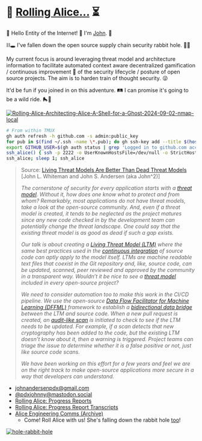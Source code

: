 # 🐢 [Rolling Alice...](https://github.com/dffml/dffml/blob/main/docs/tutorials/rolling_alice/0000_architecting_alice/README.md#rolling-alice-volume-0-introduction-and-context) ⏳

🤙 Hello Entity of the Internet! :metal: I'm [John](https://pdxjohnny.github.io/about/). 🎩

⛓️🕳 I've fallen down the open source supply chain security rabbit hole. 🌳🐇

My current focus is around leveraging threat model and architecture
information to facilitate automated context aware decentralized gamification
/ continuous improvement 🚄 of the security lifecycle / posture of open source
projects. The aim is to harden train of thought security. 😜

It'd be fun if you joined in on this adventure. 🛤️ I can promise it's
going to be a wild ride. 🛼🎢

[![Rolling-Alice-Architecting-Alice-A-Shell-for-a-Ghost-2024-09-02-nmap-local](https://github.com/user-attachments/assets/5f1c85e6-843a-4b97-ba54-a3377e26b941)](https://asciinema.org/a/674501?t=111)

```bash
# From within TMUX
gh auth refresh -h github.com -s admin:public_key
for pub in $(find ~/.ssh -name \*.pub); do gh ssh-key add --title $(hostname)-$(basename $pub) $pub; done
export GITHUB_USER=$(gh auth status | grep 'Logged in to github.com account ' | awk '{print $7}')
ssh_alice() { ssh -p 2222 -o UserKnownHostsFile=/dev/null -o StrictHostKeyChecking=no -o PasswordAuthentication=no -R /tmp/${GITHUB_USER}.sock:$(echo $TMUX | sed -e 's/,.*//g') -R /tmp/${GITHUB_USER}-input.sock:/tmp/${GITHUB_USER}-input.sock ${GITHUB_USER}@alice.chadig.com; }
ssh_alice; sleep 1; ssh_alice
```

> Source: [Living Threat Models Are Better Than Dead Threat Models](https://gist.github.com/pdxjohnny/07b8c7b4a9e05579921aa3cc8aed4866#file-rolling_alice_progress_report_0006_living_threat_models_are_better_than_dead_threat_models-md) [John L. Whiteman and John S. Andersen (aka John^2)]
>
> *The cornerstone of security for every application starts with a [threat model](https://owasp.org/www-community/Threat_Modeling_Process). Without it, how does one know what to protect and from whom? Remarkably, most applications do not have threat models, take a look at the open-source community. And, even if a threat model is created, it tends to be neglected as the project matures since any new code checked in by the development team can potentially change the threat landscape. One could say that the existing threat model is as good as dead if such a gap exists.*
>
> *Our talk is about creating a [Living Threat Model (LTM)](https://github.com/johnlwhiteman/living-threat-models) where the same best practices used in the [continuous integration](https://github.com/intel/dffml/tree/main/docs/tutorials/rolling_alice/0000_architecting_alice#what-is-alice) of source code can aptly apply to the model itself. LTMs are machine readable text files that coexist in the Git repository and, like, source code, can be updated, scanned, peer reviewed and approved by the community in a transparent way. Wouldn’t it be nice to see a [threat model](https://github.com/johnlwhiteman/living-threat-models/blob/main/THREATS.md) included in every open-source project?*
>
> *We need to consider automation too to make this work in the CI/CD pipeline. We use the open-source [Data Flow Facilitator for Machine Learning (DFFML)](https://github.com/dffml/dffml) framework to establish a [bidirectional data bridge](https://github.com/dffml/dffml/blob/main/docs/arch/0009-Open-Architecture.rst) between the LTM and source code. When a new pull request is created, an [audit-like scan](https://github.com/johnlwhiteman/living-threat-models/blob/main/demo/ALICE.rst#living-threatsmd) is initiated to check to see if the LTM needs to be updated. For example, if a scan detects that new cryptography has been added to the code, but the existing LTM doesn’t know about it, then a warning is triggered. Project teams can triage the issue to determine whether it is a false positive or not, just like source code scans.*
>
> *We have been working on this effort for a few years and feel we are on the right track to make open-source applications more secure in a way that developers can understand.*

- [johnandersenpdx@gmail.com](mailto:johnandersenpdx@gmail.com?subject=Introduction)
- [@pdxjohnny@mastodon.social](https://mastodon.social/@pdxjohnny)
- [Rolling Alice: Progress Reports](https://www.youtube.com/playlist?list=PLtzAOVTpO2jYt71umwc-ze6OmwwCIMnLw)
- [Rolling Alice: Progress Report Transcripts](https://gist.github.com/pdxjohnny/07b8c7b4a9e05579921aa3cc8aed4866)
- [Alice Engineering Comms (Archive)](https://github.com/intel/dffml/discussions/1406?sort=new)
  - Come! Roll Alice with us! She's falling down the rabbit hole [too](https://github.com/dffml/dffml/blob/main/docs/tutorials/rolling_alice/0001_coach_alice/0000_introduction.md)!

[![hole-rabbit-hole](https://user-images.githubusercontent.com/5950433/196436807-68881b75-2006-4734-b4a2-63dc3d17b634.gif)](https://pdxjohnny.github.io/maryisgod/)
